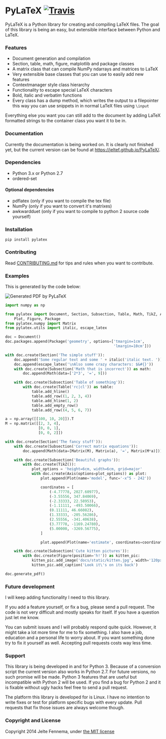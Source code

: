 PyLaTeX [![Travis](https://img.shields.io/travis/JelteF/PyLaTeX.svg)](https://travis-ci.org/JelteF/PyLaTeX)
=======


PyLaTeX is a Python library for creating and compiling LaTeX files. The goal of
this library is being an easy, but extensible interface between Python and
LaTeX.


### Features

- Document generation and compilation
- Section, table, math, figure, matplotlib and package classes
- A matrix class that can compile NumPy ndarrays and matrices to LaTeX
- Very extensible base classes that you can use to easily add new features
- Contextmanager style class hierarchy
- Functionality to escape special LaTeX characters
- Bold, italic and verbatim functions
- Every class has a dump method, which writes the output to a filepointer this
    way you can use snippets in in normal LaTeX files using `\input`

Everything else you want you can still add to the document by adding LaTeX
formatted strings to the container class you want it to be in.


### Documentation
Currently the documentation is being worked on. It is clearly not finished yet,
but the current version can be found at https://jeltef.github.io/PyLaTeX/.


### Dependencies

- Python 3.x or Python 2.7
- ordered-set

#### Optional dependencies

- pdflatex (only if you want to compile the tex file)
- NumPy (only if you want to convert it's matrixes)
- awkwardduet (only if you want to compile to python 2 source code yourself)


### Installation
`pip install pylatex`

### Contributing
Read
[CONTRIBUTING.md](https://github.com/JelteF/PyLaTeX/blob/master/CONTRIBUTING.md)
for tips and rules when you want to contribute.


### Examples

This is generated by the code below:

![Generated PDF by PyLaTeX](https://raw.github.com/JelteF/PyLaTeX/master/docs/source/_static/screenshot.png)


```python
import numpy as np

from pylatex import Document, Section, Subsection, Table, Math, TikZ, Axis, \
    Plot, Figure, Package
from pylatex.numpy import Matrix
from pylatex.utils import italic, escape_latex

doc = Document()
doc.packages.append(Package('geometry', options=['tmargin=1cm',
                                                 'lmargin=10cm']))

with doc.create(Section('The simple stuff')):
    doc.append('Some regular text and some ' + italic('italic text. '))
    doc.append(escape_latex('\nAlso some crazy characters: $&#{}'))
    with doc.create(Subsection('Math that is incorrect')) as math:
        doc.append(Math(data=['2*3', '=', 9]))

    with doc.create(Subsection('Table of something')):
        with doc.create(Table('rc|cl')) as table:
            table.add_hline()
            table.add_row((1, 2, 3, 4))
            table.add_hline(1, 2)
            table.add_empty_row()
            table.add_row((4, 5, 6, 7))

a = np.array([[100, 10, 20]]).T
M = np.matrix([[2, 3, 4],
               [0, 0, 1],
               [0, 0, 2]])

with doc.create(Section('The fancy stuff')):
    with doc.create(Subsection('Correct matrix equations')):
        doc.append(Math(data=[Matrix(M), Matrix(a), '=', Matrix(M*a)]))

    with doc.create(Subsection('Beautiful graphs')):
        with doc.create(TikZ()):
            plot_options = 'height=6cm, width=6cm, grid=major'
            with doc.create(Axis(options=plot_options)) as plot:
                plot.append(Plot(name='model', func='-x^5 - 242'))

                coordinates = [
                    (-4.77778, 2027.60977),
                    (-3.55556, 347.84069),
                    (-2.33333, 22.58953),
                    (-1.11111, -493.50066),
                    (0.11111, 46.66082),
                    (1.33333, -205.56286),
                    (2.55556, -341.40638),
                    (3.77778, -1169.24780),
                    (5.00000, -3269.56775),
                ]

                plot.append(Plot(name='estimate', coordinates=coordinates))

    with doc.create(Subsection('Cute kitten pictures')):
        with doc.create(Figure(position='h!')) as kitten_pic:
            kitten_pic.add_image('docs/static/kitten.jpg', width='120px')
            kitten_pic.add_caption('Look it\'s on its back')

doc.generate_pdf()
```


### Future development

I will keep adding functionality I need to this library.

If you add a feature yourself, or fix a bug, please send a pull request. The
code is not very difficult and mostly speaks for itself. If you have a question
just let me know.

You can submit issues and I will probably respond quite quick. However, it might
take a lot more time for me to fix something. I also have a job, education and a
personal life to worry about. If you want something done try to fix it yourself
as well. Accepting pull requests costs way less time.

### Support

This library is being developed in and for Python 3. Because of a conversion
script the current version also works in Python 2.7. For future versions, no
such promise will be made. Python 3 features that are useful but incompatible
with Python 2 will be used. If you find a bug for Python 2 and it is fixable
without ugly hacks feel free to send a pull request.

The platform this library is developed for is Linux. I have no intention to
write fixes or test for platform specific bugs with every update. Pull requests
that fix those issues are always welcome though.


### Copyright and License

Copyright 2014 Jelte Fennema, under [the MIT
license](https://github.com/JelteF/PyLaTeX/blob/master/LICENSE)
